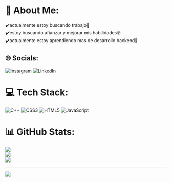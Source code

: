 # 💫 About Me:
✔️actualmente estoy buscando trabajo🔭<br>✔️estoy buscando afianzar y mejorar mis habilidades🤓<br>✔️actualmente estoy aprendiendo mas de desarrollo backend🌱<br>


## 🌐 Socials:
[![Instagram](https://img.shields.io/badge/Instagram-%23E4405F.svg?logo=Instagram&logoColor=white)](https://instagram.com/https://www.instagram.com/alexreyes.gm/) [![LinkedIn](https://img.shields.io/badge/LinkedIn-%230077B5.svg?logo=linkedin&logoColor=white)](https://linkedin.com/in/https://www.linkedin.com/in/alex-reyes-411a57271/) 

# 💻 Tech Stack:
![C++](https://img.shields.io/badge/c++-%2300599C.svg?style=for-the-badge&logo=c%2B%2B&logoColor=white) ![CSS3](https://img.shields.io/badge/css3-%231572B6.svg?style=for-the-badge&logo=css3&logoColor=white) ![HTML5](https://img.shields.io/badge/html5-%23E34F26.svg?style=for-the-badge&logo=html5&logoColor=white) ![JavaScript](https://img.shields.io/badge/javascript-%23323330.svg?style=for-the-badge&logo=javascript&logoColor=%23F7DF1E)
# 📊 GitHub Stats:
![](https://github-readme-stats.vercel.app/api?username=Alex02rp&theme=dark&hide_border=false&include_all_commits=false&count_private=false)<br/>
![](https://github-readme-streak-stats.herokuapp.com/?user=Alex02rp&theme=dark&hide_border=false)<br/>
![](https://github-readme-stats.vercel.app/api/top-langs/?username=Alex02rp&theme=dark&hide_border=false&include_all_commits=false&count_private=false&layout=compact)

---
[![](https://visitcount.itsvg.in/api?id=Alex02rp&icon=0&color=0)](https://visitcount.itsvg.in)

<!-- Proudly created with GPRM ( https://gprm.itsvg.in ) -->
